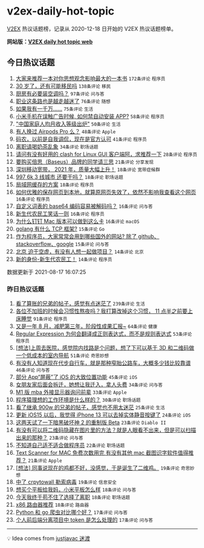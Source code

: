 # v2ex-daily-hot-topic

[V2EX](https://www.v2ex.com/) 热议话题榜，记录从 2020-12-18 日开始的 V2EX 热议话题榜单。

**网站版：[V2EX daily hot topic web](https://boojack.github.io/v2ex-daily-hot-topic-web/)**

## 今日热议话题

<!-- TODAY BEGIN -->

1. [大家来推荐一本对你思想观念影响最大的一本书](https://www.v2ex.com/t/796289) `172条评论` `程序员`
1. [30 岁了，还有可能移民吗](https://www.v2ex.com/t/796248) `138条评论` `移民`
1. [厨房有必要装空调吗？](https://www.v2ex.com/t/796195) `97条评论` `问与答`
1. [职业这条路也是越走越迷了](https://www.v2ex.com/t/796187) `76条评论` `随想`
1. [如果我有一千万……](https://www.v2ex.com/t/796190) `75条评论` `生活`
1. [小米手机在误触广告时候, 如何禁自动安装 APP?](https://www.v2ex.com/t/796204) `58条评论` `程序员`
1. ["中国家庭人均月收入等级出炉"](https://www.v2ex.com/t/796337) `50条评论` `生活`
1. [有人换过 Airpods Pro 么？](https://www.v2ex.com/t/796192) `48条评论` `Apple`
1. [码农，以前是自我调侃，现在是官方认可](https://www.v2ex.com/t/796200) `41条评论` `程序员`
1. [离职请喝奶茶乱象](https://www.v2ex.com/t/796321) `34条评论` `职场话题`
1. [请问有没有好用的 clash for Linux GUI 客户端阿，求推荐一下](https://www.v2ex.com/t/796320) `28条评论` `程序员`
1. [要购买倍思（Baseus）品牌的同学请三思](https://www.v2ex.com/t/796338) `21条评论` `分享发现`
1. [深圳移动宽带， 2021 年，质量大幅上升！](https://www.v2ex.com/t/796292) `18条评论` `宽带症候群`
1. [997 6k 3 线城市 还要干吗？](https://www.v2ex.com/t/796284) `18条评论` `职场话题`
1. [局域网缓存的方案](https://www.v2ex.com/t/796224) `18条评论` `程序员`
1. [如何优雅的保存网页到本地，就算原网页失效了，依然不影响我查看这个网页](https://www.v2ex.com/t/796366) `16条评论` `程序员`
1. [自定义词表的 base64 编码容易被解码吗？](https://www.v2ex.com/t/796324) `16条评论` `问与答`
1. [新生代农民工笑话一则](https://www.v2ex.com/t/796350) `16条评论` `程序员`
1. [为什么钉钉 Mac 版本可以做到这么卡](https://www.v2ex.com/t/796276) `16条评论` `macOS`
1. [golang 有什么 TCP 框架?](https://www.v2ex.com/t/796420) `15条评论` `Go`
1. [作为程序员，大家常常会用到哪些国外的网站? 除了 github、stackoverflow、google](https://www.v2ex.com/t/796375) `15条评论` `问与答`
1. [北京 迫于空虚，有没有人想一起做项目？](https://www.v2ex.com/t/796319) `14条评论` `北京`
1. [新的身份-新生代农民工！](https://www.v2ex.com/t/796299) `14条评论` `程序员`

数据更新于 2021-08-17 16:07:25

<!-- TODAY END -->

### 昨日热议话题

<!-- YESTERDAY BEGIN -->

1. [看了算账的兄弟的帖子，感觉有点迷茫了](https://www.v2ex.com/t/796031) `239条评论` `生活`
1. [各位不加班的时候会习惯性熬夜吗？我打算改掉这个习惯， 11 点半之前要上床睡觉](https://www.v2ex.com/t/796011) `91条评论` `程序员`
1. [又是一年 8 月，减肥第三年，阶段性成果汇报~](https://www.v2ex.com/t/796105) `64条评论` `健康`
1. [Regular Expression 为何会翻译成正则表达式，而不是规则表达式](https://www.v2ex.com/t/795966) `53条评论` `程序员`
1. [[想法]上周去医院，感觉院内找路是个问题，想了下可以基于 3D 和二维码做一个低成本的室内导航](https://www.v2ex.com/t/795987) `51条评论` `奇思妙想`
1. [有没有人知道现在代步自行车，就是那种窄胎公路车，大概多少钱比较靠谱](https://www.v2ex.com/t/796033) `46条评论` `问与答`
1. [部分 App“屏蔽”了 iOS 的大致位置功能](https://www.v2ex.com/t/795970) `45条评论` `iOS`
1. [女朋友家后面会拆迁，她想让我迁入，拿人头费](https://www.v2ex.com/t/796087) `34条评论` `问与答`
1. [M1 版 mba 外接显示器询问前辈](https://www.v2ex.com/t/796060) `33条评论` `Apple`
1. [程序猿理想的工作环境是什么样的？](https://www.v2ex.com/t/796030) `30条评论` `职场话题`
1. [看了继承 900w 的兄弟的帖子，感觉也不用太迷茫](https://www.v2ex.com/t/796143) `25条评论` `生活`
1. [更新 iOS15 以后，我觉得 iPhone 13 可以去掉实体静音按键了](https://www.v2ex.com/t/796046) `24条评论` `iOS`
1. [这两天试了一下暗黑破坏神 2 的重制版 Beta](https://www.v2ex.com/t/796142) `23条评论` `Diablo II`
1. [有没有可以将二维码隐藏在图片里的方法？就是人眼看不出来，但是可以扫描出来的那种？](https://www.v2ex.com/t/796131) `23条评论` `问与答`
1. [不知道自己适不适合做程序员](https://www.v2ex.com/t/796115) `22条评论` `职场话题`
1. [Text Scanner for MAC 免费次数用完 有没有其他 mac 截图识字软件值得推荐？](https://www.v2ex.com/t/795967) `21条评论` `Apple`
1. [[想法] 同事说现在的鸡都不好，没感觉，于是诞生了二维鸡。](https://www.v2ex.com/t/796139) `19条评论` `奇思妙想`
1. [中了 crpytowall 勒索病毒](https://www.v2ex.com/t/796015) `19条评论` `信息安全`
1. [想买个平板给我妈，小米平板怎么样](https://www.v2ex.com/t/796045) `18条评论` `问与答`
1. [今天我终于苟不住了选择了离职](https://www.v2ex.com/t/795980) `18条评论` `职场话题`
1. [x86 路由器推荐](https://www.v2ex.com/t/795969) `18条评论` `路由器`
1. [Python 和 go 爬虫对比哪个好？](https://www.v2ex.com/t/796117) `17条评论` `问与答`
1. [个人前后端分离项目中 token 是怎么处理的](https://www.v2ex.com/t/796053) `17条评论` `问与答`

<!-- YESTERDAY END -->

---

💡 Idea comes from [justjavac 迷渡](https://github.com/justjavac/)
